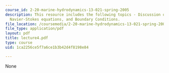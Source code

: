 ```yaml
---
course_id: 2-20-marine-hydrodynamics-13-021-spring-2005
description: This resource includes the following topics - Discussion on viscous stresses,
  Navier-Stokes equations, and Boundary Conditions.
file_location: /coursemedia/2-20-marine-hydrodynamics-13-021-spring-2005/1ca2256ce5f7a6ce1b3b42d4f8198e84_lecture4.pdf
file_type: application/pdf
layout: pdf
title: lecture4.pdf
type: course
uid: 1ca2256ce5f7a6ce1b3b42d4f8198e84

---
```

None